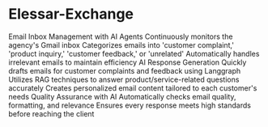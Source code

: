 # Elessar-Exchange


Email Inbox Management with AI Agents
Continuously monitors the agency's Gmail inbox
Categorizes emails into 'customer complaint,' 'product inquiry,' 'customer feedback,' or 'unrelated'
Automatically handles irrelevant emails to maintain efficiency
AI Response Generation
Quickly drafts emails for customer complaints and feedback using Langgraph
Utilizes RAG techniques to answer product/service-related questions accurately
Creates personalized email content tailored to each customer's needs
Quality Assurance with AI
Automatically checks email quality, formatting, and relevance
Ensures every response meets high standards before reaching the client

